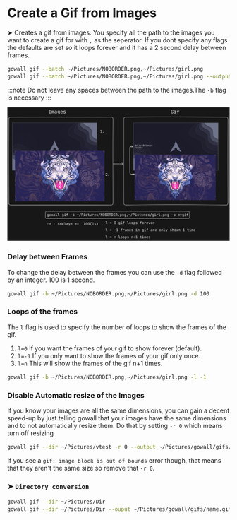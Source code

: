 # Create a Gif from Images

➤ Creates a gif from images. You specify all the path to the images you want to create a gif for with `,` as the seperator. 
If you dont specify any flags the defaults are set so it loops forever and it has a 2 second delay between frames.

```bash
gowall gif --batch ~/Pictures/NOBORDER.png,~/Pictures/girl.png 
gowall gif --batch ~/Pictures/NOBORDER.png,~/Pictures/girl.png --output ~/Pictures/gowall/gifs/name.gif
```
:::note 
Do not leave any spaces between the path to the images.The `-b` flag is necessary 
:::

![gif](./img/gif.png)


### Delay between Frames

To change the delay between the frames you can use the `-d` flag followed by an integer. 100 is 1 second.

```bash
gowall gif -b ~/Pictures/NOBORDER.png,~/Pictures/girl.png -d 100
```

### Loops of the frames

The `l` flag is used to specify the number of loops to show the frames of the gif.

1. `l=0` If you want the frames of your gif to show forever (default). 
2. `l=-1` If you only want to show the frames of your gif only once.
3. `l=n` This will show the frames of the gif n+1 times.


```bash
gowall gif -b ~/Pictures/NOBORDER.png,~/Pictures/girl.png -l -1
```

### Disable Automatic resize of the Images

If you know your images are all the same dimensions, you can gain a decent speed-up by just telling gowall
that your images have the same dimensions and to not automatically resize them. Do that by setting `-r 0` which means turn off resizing

```bash
gowall gif --dir ~/Pictures/vtest -r 0 --output ~/Pictures/gowall/gifs/name.gif
```

If you see a `gif: image block is out of bounds` error though, that means that they aren't the same size 
so remove that `-r 0`.

### ➤  `Directory conversion`

```bash
gowall gif --dir ~/Pictures/Dir
gowall gif --dir ~/Pictures/Dir --ouput ~/Pictures/gowall/gifs/name.gif
```
